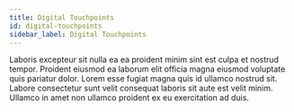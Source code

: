 ```yaml
---
title: Digital Touchpoints
id: digital-touchpoints
sidebar_label: Digital Touchpoints
---
```


Laboris excepteur sit nulla ea ea proident minim sint est culpa et nostrud tempor. Proident eiusmod ea laborum elit officia magna eiusmod voluptate quis pariatur dolor. Lorem esse fugiat magna quis id ullamco nostrud sit. Labore consectetur sunt velit consequat laboris sit aute est velit minim. Ullamco in amet non ullamco proident ex eu exercitation ad duis.

